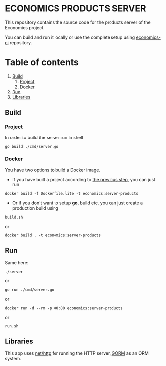 # ECONOMICS PRODUCTS SERVER

This repository contains the source code for the products server of the Economics project.

You can build and run it locally or use the complete setup using [economics-ci](https://github.com/AlexanderShelyugov/economics-ci) repository.

# Table of contents
1. [Build](#Build)
    1. [Project](#Project)
    2. [Docker](#Docker)
2. [Run](#Run)
3. [Libraries](#Libraries)

## Build

### Project
In order to build the server run in shell
```
go build ./cmd/server.go
```

### Docker
You have two options to build a Docker image.
* If you have built a project according to [the previous step](#Project), you can just run 
```
docker build -f Dockerfile.lite -t economics:server-products
```
* Or if you don't want to setup **go**, build etc. you can just create a production build using
```
build.sh
```
or
```
docker build . -t economics:server-products
```

## Run

Same here:
```
./server
```

or
```
go run ./cmd/server.go
```
or
```
docker run -d --rm -p 80:80 economics:server-products
```
or
```
run.sh
```

## Libraries
This app uses [net/http](https://golang.org/pkg/net/http/) for running the HTTP server, [GORM](https://gorm.io/) as an ORM system.